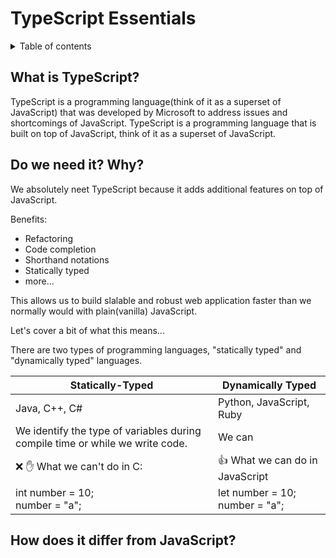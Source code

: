 # TypeScript Essentials

<details>

<summary>Table of contents</summary>
 
<br>

- Introduction to TypeScript
- Setting up your development environment
- Creating your first TypeScript program
- Configuring the TypeScript compiler
- Debugging TypeScript applications

</details>

## What is TypeScript?

TypeScript is a programming language(think of it as a superset of JavaScript) that was developed by Microsoft to address issues and shortcomings of JavaScript. TypeScript is a programming language that is built on top of JavaScript, think of it as a superset of JavaScript.

## Do we need it? Why?

We absolutely neet TypeScript because it adds additional features on top of JavaScript.

Benefits:

- Refactoring
- Code completion
- Shorthand notations
- Statically typed
- more...

This allows us to build slalable and robust web application faster than we normally would with plain(vanilla) JavaScript.

Let's cover a bit of what this means...

There are two types of programming languages, "statically typed" and "dynamically typed" languages.

| Statically-Typed | Dynamically Typed |
|---|---|
|Java, C++, C# | Python, JavaScript, Ruby|
|We identify the type of variables during compile time or while we write code.|We can|
|:x: :hand: What we can't do in C: |:thumbsup: What we can do in JavaScript | 
|int number = 10;<br>number = "a";|let number = 10;<br>number = "a"; |

## How does it differ from JavaScript?
